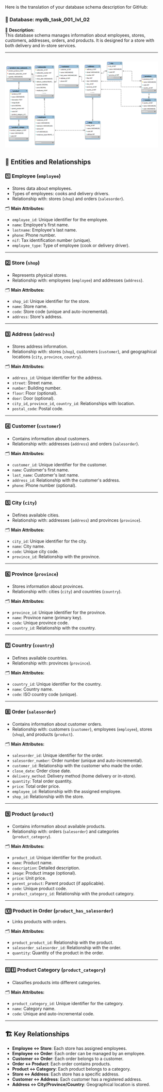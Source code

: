 Here is the translation of your database schema description for GitHub:

### 📌 **Database: mydb_task_001_lvl_02**

📍 **Description:**  
This database schema manages information about employees, stores, customers, addresses, orders, and products. It is designed for a store with both delivery and in-store services.

---
![Alt Text](Task_01_level_02.png)
---

## 🔹 **Entities and Relationships**

### **1️⃣ Employee (`employee`)**
- Stores data about employees.
- Types of employees: cooks and delivery drivers.
- Relationship with: stores (`shop`) and orders (`salesorder`).

🗂 **Main Attributes:**  
- `employee_id`: Unique identifier for the employee.  
- `name`: Employee's first name.  
- `lastname`: Employee's last name.  
- `phone`: Phone number.  
- `nif`: Tax identification number (unique).  
- `employee_type`: Type of employee (cook or delivery driver).  

---

### **2️⃣ Store (`shop`)**
- Represents physical stores.  
- Relationship with: employees (`employee`) and addresses (`address`).  

🗂 **Main Attributes:**  
- `shop_id`: Unique identifier for the store.  
- `name`: Store name.  
- `code`: Store code (unique and auto-incremental).  
- `address`: Store's address.  

---

### **3️⃣ Address (`address`)**
- Stores address information.  
- Relationship with: stores (`shop`), customers (`customer`), and geographical locations (`city`, `province`, `country`).  

🗂 **Main Attributes:**  
- `address_id`: Unique identifier for the address.  
- `street`: Street name.  
- `number`: Building number.  
- `floor`: Floor (optional).  
- `door`: Door (optional).  
- `city_id`, `province_id`, `country_id`: Relationships with location.  
- `postal_code`: Postal code.  

---

### **4️⃣ Customer (`customer`)**
- Contains information about customers.  
- Relationship with: addresses (`address`) and orders (`salesorder`).  

🗂 **Main Attributes:**  
- `customer_id`: Unique identifier for the customer.  
- `name`: Customer's first name.  
- `last_name`: Customer's last name.  
- `address_id`: Relationship with the customer's address.  
- `phone`: Phone number (optional).  

---

### **5️⃣ City (`city`)**
- Defines available cities.  
- Relationship with: addresses (`address`) and provinces (`province`).  

🗂 **Main Attributes:**  
- `city_id`: Unique identifier for the city.  
- `name`: City name.  
- `code`: Unique city code.  
- `province_id`: Relationship with the province.  

---

### **6️⃣ Province (`province`)**
- Stores information about provinces.  
- Relationship with: cities (`city`) and countries (`country`).  

🗂 **Main Attributes:**  
- `province_id`: Unique identifier for the province.  
- `name`: Province name (primary key).  
- `code`: Unique province code.  
- `country_id`: Relationship with the country.  

---

### **7️⃣ Country (`country`)**
- Defines available countries.  
- Relationship with: provinces (`province`).  

🗂 **Main Attributes:**  
- `country_id`: Unique identifier for the country.  
- `name`: Country name.  
- `code`: ISO country code (unique).  

---

### **8️⃣ Order (`salesorder`)**
- Contains information about customer orders.  
- Relationship with: customers (`customer`), employees (`employee`), stores (`shop`), and products (`product`).  

🗂 **Main Attributes:**  
- `salesorder_id`: Unique identifier for the order.  
- `salesorder_number`: Order number (unique and auto-incremental).  
- `customer_id`: Relationship with the customer who made the order.  
- `close_date`: Order close date.  
- `delivery_method`: Delivery method (home delivery or in-store).  
- `quantity`: Total order quantity.  
- `price`: Total order price.  
- `employee_id`: Relationship with the assigned employee.  
- `shop_id`: Relationship with the store.  

---

### **9️⃣ Product (`product`)**
- Contains information about available products.  
- Relationship with: orders (`salesorder`) and categories (`product_category`).  

🗂 **Main Attributes:**  
- `product_id`: Unique identifier for the product.  
- `name`: Product name.  
- `description`: Detailed description.  
- `image`: Product image (optional).  
- `price`: Unit price.  
- `parent_product`: Parent product (if applicable).  
- `code`: Unique product code.  
- `product_category_id`: Relationship with the product category.  

---

### **🔟 Product in Order (`product_has_salesorder`)**
- Links products with orders.  

🗂 **Main Attributes:**  
- `product_product_id`: Relationship with the product.  
- `salesorder_salesorder_id`: Relationship with the order.  
- `quantity`: Quantity of the product in the order.  

---

### **1️⃣1️⃣ Product Category (`product_category`)**
- Classifies products into different categories.  

🗂 **Main Attributes:**  
- `product_category_id`: Unique identifier for the category.  
- `name`: Category name.  
- `code`: Unique and auto-incremental code.  

---

## 🏗 **Key Relationships**
- **Employee ↔ Store**: Each store has assigned employees.  
- **Employee ↔ Order**: Each order can be managed by an employee.  
- **Customer ↔ Order**: Each order belongs to a customer.  
- **Order ↔ Product**: Each order contains products.  
- **Product ↔ Category**: Each product belongs to a category.  
- **Store ↔ Address**: Each store has a specific address.  
- **Customer ↔ Address**: Each customer has a registered address.  
- **Address ↔ City/Province/Country**: Geographical location is stored.  
